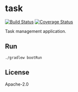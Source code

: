# task

[![Build Status](https://travis-ci.org/ksoichiro/task.svg?branch=master)](https://travis-ci.org/ksoichiro/task)
[![Coverage Status](https://coveralls.io/repos/github/ksoichiro/task/badge.svg?branch=master)](https://coveralls.io/github/ksoichiro/task?branch=master)

Task management application.

## Run

```
./gradlew bootRun
```

## License

Apache-2.0
